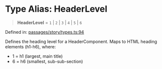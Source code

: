 # Type Alias: HeaderLevel

> **HeaderLevel** = `1` \| `2` \| `3` \| `4` \| `5` \| `6`

Defined in: [passages/story/types.ts:94](https://github.com/laruss/react-text-game/blob/6b9098a8e439fedc8e81574fd40f3e2840d770e8/packages/core/src/passages/story/types.ts#L94)

Defines the heading level for a HeaderComponent.
Maps to HTML heading elements (h1-h6), where:
- 1 = h1 (largest, main title)
- 6 = h6 (smallest, sub-sub-section)
